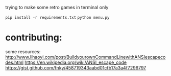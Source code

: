 trying to make some retro games in terminal only

`pip install -r requirements.txt`
`python menu.py`

# contributing:

some resources:
http://www.lihaoyi.com/post/BuildyourownCommandLinewithANSIescapecodes.html
https://en.wikipedia.org/wiki/ANSI_escape_code
https://gist.github.com/fnky/458719343aabd01cfb17a3a4f7296797

